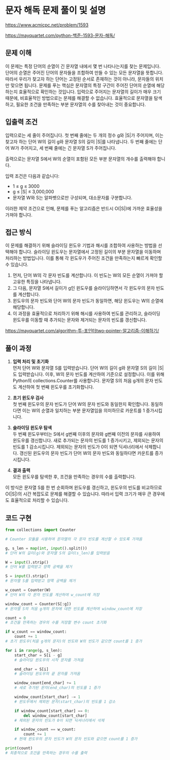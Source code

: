 # 문자 해독 문제 풀이 및 설명

<https://www.acmicpc.net/problem/1593>

<https://mayquartet.com/python-백준-1593-문자-해독/>

## 문제 이해

이 문제는 특정 단어의 순열이 긴 문자열 내에서 몇 번 나타나는지를 찾는 문제입니다. 단어의 순열은 주어진 단어의 문자들을 조합하여 만들 수 있는 모든 문자열을 뜻합니다. 따라서 우리가 찾고자 하는 단어는 고정된 순서로 존재하는 것이 아니라, 문자들의 위치만 맞으면 됩니다. 문제를 푸는 핵심은 문자열의 특정 구간이 주어진 단어의 순열에 해당하는지 효율적으로 확인하는 것입니다. 입력으로 주어지는 문자열의 길이가 매우 크기 때문에, 비효율적인 방법으로는 문제를 해결할 수 없습니다. 효율적으로 문자열을 탐색하고, 필요한 조건을 만족하는 부분 문자열의 수를 찾아내는 것이 중요합니다.

## 입출력 조건

입력으로는 세 줄이 주어집니다. 첫 번째 줄에는 두 개의 정수 g와 |S|가 주어지며, 이는 찾고자 하는 단어 W의 길이 g와 문자열 S의 길이 |S|를 나타냅니다. 두 번째 줄에는 단어 W가 주어지고, 세 번째 줄에는 긴 문자열 S가 주어집니다.

출력으로는 문자열 S에서 W의 순열이 포함된 모든 부분 문자열의 개수를 출력해야 합니다.

입력 조건은 다음과 같습니다:

- 1 ≤ g ≤ 3000
- g ≤ |S| ≤ 3,000,000
- 문자열 W와 S는 알파벳으로만 구성되며, 대소문자를 구분합니다.

이러한 제약 조건으로 인해, 문제를 푸는 알고리즘은 반드시 O(|S|)에 가까운 효율성을 가져야 합니다.

## 접근 방식

이 문제를 해결하기 위해 슬라이딩 윈도우 기법과 해시를 조합하여 사용하는 방법을 선택해야 합니다. 슬라이딩 윈도우는 문자열에서 고정된 길이의 부분 문자열을 이동하며 처리하는 방법입니다. 이를 통해 각 윈도우가 주어진 조건을 만족하는지 빠르게 확인할 수 있습니다.

1. 먼저, 단어 W의 각 문자 빈도를 계산합니다. 이 빈도는 W의 모든 순열이 가져야 할 고유한 특징을 나타냅니다.
2. 그 다음, 문자열 S에서 길이가 g인 윈도우를 슬라이딩하면서 각 윈도우의 문자 빈도를 계산합니다.
3. 윈도우의 문자 빈도와 단어 W의 문자 빈도가 동일하면, 해당 윈도우는 W의 순열에 해당합니다.
4. 이 과정을 효율적으로 처리하기 위해 해시를 사용하여 빈도를 관리하고, 슬라이딩 윈도우를 이동할 때 추가되는 문자와 제거되는 문자의 빈도를 갱신합니다.

<https://mayquartet.com/algorithm-투-포인터two-pointer-알고리즘-이해하기/>

## 풀이 과정

1. **입력 처리 및 초기화**  
   먼저 단어 W와 문자열 S를 입력받습니다. 단어 W의 길이 g와 문자열 S의 길이 |S|도 입력받습니다. 이후, W의 문자 빈도를 계산하여 기준으로 설정합니다. 이를 위해 Python의 collections.Counter를 사용합니다. 문자열 S의 처음 g개의 문자 빈도도 계산하여 첫 번째 윈도우를 초기화합니다.

2. **초기 윈도우 검사**  
   첫 번째 윈도우의 문자 빈도가 단어 W의 문자 빈도와 동일한지 확인합니다. 동일하다면 이는 W의 순열과 일치하는 부분 문자열임을 의미하므로 카운트를 1 증가시킵니다.

3. **슬라이딩 윈도우 탐색**  
   두 번째 윈도우부터는 S에서 g번째 이후의 문자와 g번째 이전의 문자를 사용하여 윈도우를 갱신합니다. 새로 추가되는 문자의 빈도를 1 증가시키고, 제외되는 문자의 빈도를 1 감소시킵니다. 제외되는 문자의 빈도가 0이 되면 딕셔너리에서 삭제합니다. 갱신된 윈도우의 문자 빈도가 단어 W의 문자 빈도와 동일하다면 카운트를 증가시킵니다.

4. **결과 출력**  
   모든 윈도우를 탐색한 후, 조건을 만족하는 경우의 수를 출력합니다.

이 방식은 문자열 S를 한 번 순회하며 윈도우를 갱신하고, 윈도우의 빈도를 비교하므로 O(|S|)의 시간 복잡도로 문제를 해결할 수 있습니다. 따라서 입력 크기가 매우 큰 경우에도 효율적으로 처리할 수 있습니다.

## 코드 구현

```python
from collections import Counter

# Counter 모듈을 사용하여 문자열의 각 문자 빈도를 계산할 수 있도록 가져옴

g, s_len = map(int, input().split())
# 단어 W의 길이(g)와 문자열 S의 길이(s_len)를 입력받음

W = input().strip()
# 단어 W를 입력받고 양쪽 공백을 제거

S = input().strip()
# 문자열 S를 입력받고 양쪽 공백을 제거

w_count = Counter(W)
# 단어 W의 각 문자 빈도를 계산하여 w_count에 저장

window_count = Counter(S[:g])
# 문자열 S의 처음 g개의 문자에 대한 빈도를 계산하여 window_count에 저장

count = 0
# 조건을 만족하는 경우의 수를 저장할 변수 count 초기화

if w_count == window_count:
    count += 1
# 초기 윈도우(처음 g개의 문자)의 빈도와 W의 빈도가 같으면 count를 1 증가

for i in range(g, s_len):
    start_char = S[i - g]
    # 슬라이딩 윈도우의 시작 문자를 가져옴

    end_char = S[i]
    # 슬라이딩 윈도우의 끝 문자를 가져옴

    window_count[end_char] += 1
    # 새로 추가된 문자(end_char)의 빈도를 1 증가

    window_count[start_char] -= 1
    # 윈도우에서 제외된 문자(start_char)의 빈도를 1 감소

    if window_count[start_char] == 0:
        del window_count[start_char]
    # 제외된 문자의 빈도가 0이 되면 딕셔너리에서 삭제

    if window_count == w_count:
        count += 1
    # 현재 윈도우의 문자 빈도가 W의 문자 빈도와 같으면 count를 1 증가

print(count)
# 최종적으로 조건을 만족하는 경우의 수를 출력
```
